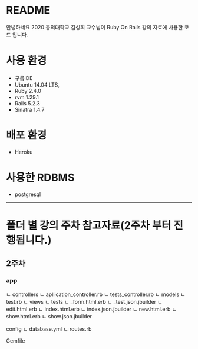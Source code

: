 # README

안녕하세요 2020 동의대학교 김성희 교수님이 Ruby On Rails 강의 자료에 사용한 코드 입니다.

# 사용 환경
- 구름IDE
- Ubuntu 14.04 LTS, 
- Ruby 2.4.0
- rvm 1.29.1
- Rails 5.2.3
- Sinatra 1.4.7

# 배포 환경
- Heroku

# 사용한 RDBMS
- postgresql
-------------------------------------------------------------------------
# 폴더 별 강의 주차 참고자료(2주차 부터 진행됩니다.)

## 2주차
   ### app
   ㄴ controllers
      ㄴ apllication_controller.rb 
      ㄴ tests_controller.rb 
    ㄴ models 
          ㄴ test.rb 
    ㄴ views 
          ㄴ tests 
              ㄴ _form.html.erb 
              ㄴ _test.json.jbuilder 
              ㄴ edit.html.erb 
              ㄴ index.html.erb 
              ㄴ index.json.jbuilder 
              ㄴ new.html.erb 
              ㄴ show.html.erb 
              ㄴ show.json.jbuilder 
    
   config 
      ㄴ database.yml 
      ㄴ routes.rb 
 
       
   Gemfile 
   
    
      
   
  

